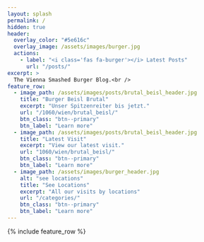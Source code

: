 ```yaml
---
layout: splash
permalink: /
hidden: true
header:
  overlay_color: "#5e616c"
  overlay_image: /assets/images/burger.jpg
  actions:
    - label: "<i class='fas fa-burger'></i> Latest Posts"
      url: "/posts/"
excerpt: >
  The Vienna Smashed Burger Blog.<br />
feature_row:
  - image_path: /assets/images/posts/brutal_beisl_header.jpg
    title: "Burger Beisl Brutal"
    excerpt: "Unser Spitzenreiter bis jetzt."
    url: "/1060/wien/brutal_beisl/"
    btn_class: "btn--primary"
    btn_label: "Learn more"
  - image_path: /assets/images/posts/brutal_beisl_header.jpg
    title: "Latest Visit"
    excerpt: "View our latest visit."
    url: "1060/wien/brutal_beisl/"
    btn_class: "btn--primary"
    btn_label: "Learn more"
  - image_path: /assets/images/burger_header.jpg
    alt: "see locations"
    title: "See Locations"
    excerpt: "All our visits by locations"
    url: "/categories/"
    btn_class: "btn--primary"
    btn_label: "Learn more"      
---
```


{% include feature_row %}
